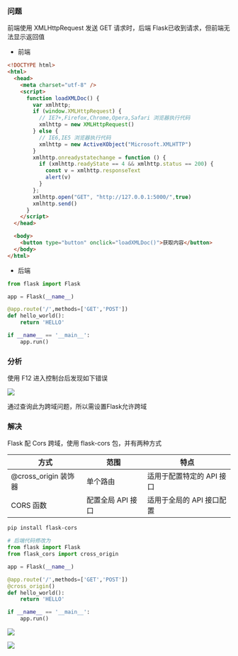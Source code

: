 <!--
 * @Description: 
 * @Version: 1.0
 * @Author: DaLao
 * @Email: dalao_li@163.com
 * @Date: 2021-12-23 15:07:52
 * @LastEditors: DaLao
 * @LastEditTime: 2022-03-27 23:22:38
-->


### 问题

前端使用 XMLHttpRequest 发送 GET 请求时，后端 Flask已收到请求，但前端无法显示返回值

- 前端
  
```html
<!DOCTYPE html>
<html>
  <head>
    <meta charset="utf-8" />
    <script>
      function loadXMLDoc() {
        var xmlhttp;
        if (window.XMLHttpRequest) {
          // IE7+,Firefox,Chrome,Opera,Safari 浏览器执行代码
          xmlhttp = new XMLHttpRequest()
        } else {
          // IE6,IE5 浏览器执行代码
          xmlhttp = new ActiveXObject("Microsoft.XMLHTTP")
        }
        xmlhttp.onreadystatechange = function () {
          if (xmlhttp.readyState == 4 && xmlhttp.status == 200) {
            const v = xmlhttp.responseText
            alert(v)
          }
        };
        xmlhttp.open("GET", "http://127.0.0.1:5000/",true)
        xmlhttp.send()
      }
    </script>
  </head>

  <body>
    <button type="button" onclick="loadXMLDoc()">获取内容</button>
  </body>
</html>
```

- 后端
  
```py
from flask import Flask

app = Flask(__name__)

@app.route('/',methods=['GET','POST'])
def hello_world():
    return 'HELLO'

if __name__ == '__main__':
    app.run()
```

### 分析

使用 F12 进入控制台后发现如下错误

![](https://cdn.hurra.ltd/img/20200722234713.png)

通过查询此为跨域问题，所以需设置Flask允许跨域


### 解决

Flask 配 Cors 跨域，使用 flask-cors 包，并有两种方式

| 方式                 | 范围              | 特点                      |
| -------------------- | ----------------- | ------------------------- |
| @cross_origin 装饰器 | 单个路由          | 适用于配置特定的 API 接口 |
| CORS 函数            | 配置全局 API 接口 | 适用于全局的 API 接口配置 |

```sh
pip install flask-cors
```

```py
# 后端代码修改为
from flask import Flask
from flask_cors import cross_origin

app = Flask(__name__)

@app.route('/',methods=['GET','POST'])
@cross_origin()
def hello_world():
    return 'HELLO'

if __name__ == '__main__':
    app.run()
```

![](https://cdn.hurra.ltd/img/20200722235455.png)

![](https://cdn.hurra.ltd/img/20200722235514.png)


